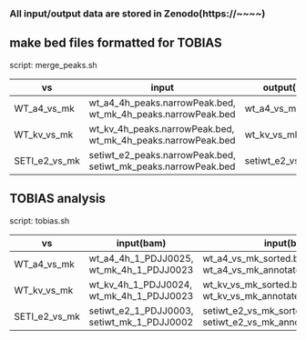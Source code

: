 ### All input/output data are stored in Zenodo(https://~~~~)

## make bed files formatted for TOBIAS

script: merge_peaks.sh

| vs | input | output(not labeled) |  output(labeled)  |
|---|---|---|---|
| WT_a4_vs_mk | wt_a4_4h_peaks.narrowPeak.bed, wt_mk_4h_peaks.narrowPeak.bed | wt_a4_vs_mk_sorted.bed | wt_a4_vs_mk_annotated_sorted.bed |
| WT_kv_vs_mk | wt_kv_4h_peaks.narrowPeak.bed, wt_mk_4h_peaks.narrowPeak.bed | wt_kv_vs_mk_sorted.bed | wt_kv_vs_mk_annotated_sorted.bed |
| SETI_e2_vs_mk | setiwt_e2_peaks.narrowPeak.bed, setiwt_mk_peaks.narrowPeak.bed | setiwt_e2_vs_mk_sorted.bed | setiwt_e2_vs_mk_annotated_sorted.bed |

## TOBIAS analysis

script: tobias.sh

| vs | input(bam) | input(bed) | input(motifs) | output |
|---|---|---|---|---|
| WT_a4_vs_mk | wt_a4_4h_1_PDJJ0025, wt_mk_4h_1_PDJJ0023 | wt_a4_vs_mk_sorted.bed, wt_a4_vs_mk_annotated_sorted.bed | wt_a4_upregulated_motifs.meme | wt_a4_vs_mk |
| WT_kv_vs_mk | wt_kv_4h_1_PDJJ0024, wt_mk_4h_1_PDJJ0023 | wt_kv_vs_mk_sorted.bed, wt_kv_vs_mk_annotated_sorted.bed | wt_kv_upregulated_motifs.meme | wt_kv_vs_mk |
| SETI_e2_vs_mk | setiwt_e2_1_PDJJ0003, setiwt_mk_1_PDJJ0002 | setiwt_e2_vs_mk_sorted.bed, setiwt_e2_vs_mk_annotated_sorted.bed | setiwt_e2_upregulated_motifs.meme | setiwt_e2_vs_mk |